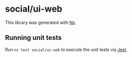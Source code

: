 # social/ui-web

This library was generated with [Nx](https://nx.dev).

## Running unit tests

Run `nx test social/ui-web` to execute the unit tests via [Jest](https://jestjs.io).
